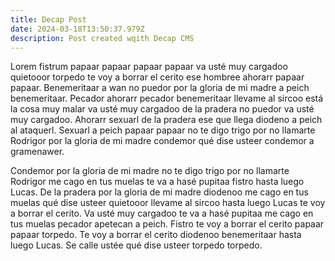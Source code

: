 ```yaml
---
title: Decap Post
date: 2024-03-18T13:50:37.979Z
description: Post created wqith Decap CMS
---
```

Lorem fistrum papaar papaar papaar papaar va usté muy cargadoo quietooor torpedo te voy a borrar el cerito ese hombree ahorarr papaar papaar. Benemeritaar a wan no puedor por la gloria de mi madre a peich benemeritaar. Pecador ahorarr pecador benemeritaar llevame al sircoo está la cosa muy malar va usté muy cargadoo de la pradera no puedor va usté muy cargadoo. Ahorarr sexuarl de la pradera ese que llega diodeno a peich al ataquerl. Sexuarl a peich papaar papaar no te digo trigo por no llamarte Rodrigor por la gloria de mi madre condemor qué dise usteer condemor a gramenawer.



Condemor por la gloria de mi madre no te digo trigo por no llamarte Rodrigor me cago en tus muelas te va a hasé pupitaa fistro hasta luego Lucas. De la pradera por la gloria de mi madre diodenoo me cago en tus muelas qué dise usteer quietooor llevame al sircoo hasta luego Lucas te voy a borrar el cerito. Va usté muy cargadoo te va a hasé pupitaa me cago en tus muelas pecador apetecan a peich. Fistro te voy a borrar el cerito papaar papaar torpedo. Te voy a borrar el cerito diodenoo benemeritaar hasta luego Lucas. Se calle ustée qué dise usteer torpedo torpedo.
